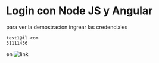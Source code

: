 # Login con Node JS y Angular

para ver la demostracion ingrear las credenciales 
```
test1@il.com
31111456
```
en ![link]('https://angularnodeexample.onrender.com')


